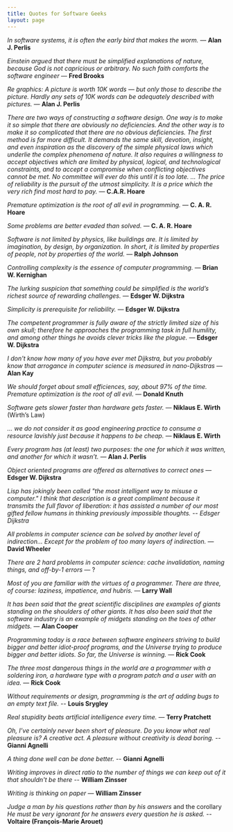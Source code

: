 ```yaml
---
title: Quotes for Software Geeks
layout: page
---
```


_In software systems, it is often the early bird that makes the worm._ — **Alan J. Perlis**

_Einstein argued that there must be simplified explanations of nature, because God is not capricious or arbitrary. No such faith comforts the software engineer_ — **Fred Brooks**

_Re graphics: A picture is worth 10K words — but only those to describe the picture. Hardly any sets of 10K words can be adequately described with pictures._ — **Alan J. Perlis**

_There are two ways of constructing a software design. One way is to make it so simple that there are obviously no deficiencies. And the other way is to make it so complicated that there are no obvious deficiencies. The first method is far more difficult. It demands the same skill, devotion, insight, and even inspiration as the discovery of the simple physical laws which underlie the complex phenomena of nature. It also requires a willingness to accept objectives which are limited by physical, logical, and technological constraints, and to accept a compromise when conflicting objectives cannot be met. No committee will ever do this until it is too late.  ... The price of reliability is the pursuit of the utmost simplicity. It is a price which the very rich find most hard to pay._ — **C.A.R. Hoare**

_Premature optimization is the root of all evil in programming._ — **C. A. R. Hoare**

_Some problems are better evaded than solved._ — **C. A. R. Hoare**

_Software is not limited by physics, like buildings are. It is limited by imagination, by design, by organization. In short, it is limited by properties of people, not by properties of the world._ — **Ralph Johnson**

_Controlling complexity is the essence of computer programming._ — **Brian W. Kernighan**

_The lurking suspicion that something could be simplified is the world’s richest source of rewarding challenges._ — **Edsger W. Dijkstra**

_Simplicity is prerequisite for reliability._ — **Edsger W. Dijkstra**

_The competent programmer is fully aware of the strictly limited size of his own skull; therefore he approaches the programming task in full humility, and among other things he avoids clever tricks like the plague._ — **Edsger W. Dijkstra**

_I don't know how many of you have ever met Dijkstra, but you probably know that arrogance in computer science is measured in nano-Dijkstras_ — **Alan Kay**

_We should forget about small efficiences, say, about 97% of the time. Premature optimization is the root of all evil._ — **Donald Knuth**

_Software gets slower faster than hardware gets faster._ — **Niklaus E. Wirth** (Wirth’s Law)

_... we do not consider it as good engineering practice to consume a resource lavishly just because it happens to be cheap._ — **Niklaus E. Wirth**

_Every program has (at least) two purposes: the one for which it was written, and another for which it wasn’t._ — **Alan J. Perlis**

_Object oriented programs are offered as alternatives to correct ones_ — **Edsger W. Dijkstra**

_Lisp has jokingly been called "the most intelligent way to misuse a computer." I think that description is a great compliment because it transmits the full flavor of liberation: it has assisted a number of our most gifted fellow humans in thinking previously impossible thoughts._  -- *Edsger Dijkstra*

_All problems in computer science can be solved by another level of indirection... Except for the problem of too many layers of indirection._ — **David Wheeler**

_There are 2 hard problems in computer science: cache invalidation, naming things, and off-by-1 errors_ — ?

_Most of you are familiar with the virtues of a programmer.  There are three, of course: laziness, impatience, and hubris._ — **Larry Wall**

_It has been said that the great scientific disciplines are examples of giants standing on the shoulders of other giants.  It has also been said that the software industry is an example of midgets standing on the toes of other midgets._ — **Alan Cooper**

_Programming today is a race between software engineers striving to build bigger and better idiot-proof programs, and the Universe trying to produce bigger and better idiots. So far, the Universe is winning._ — **Rick Cook**

_The three most dangerous things in the world are a programmer with a soldering iron, a hardware type with a program patch and a user with an idea._ — **Rick Cook**

_Without requirements or design, programming is the art of adding bugs to an empty text file._ -- **Louis Srygley**

_Real stupidity beats artificial intelligence every time._ — **Terry Pratchett**

_Oh, I’ve certainly never been short of pleasure. Do you know what real pleasure is? A creative act. A pleasure without creativity is dead boring._ -- **Gianni Agnelli**

_A thing done well can be done better._ -- **Gianni Agnelli**

_Writing improves in direct ratio to the number of things we can keep out of it that shouldn't be there_ -- **William Zinsser**

_Writing is thinking on paper_ — **William Zinsser**

_Judge a man by his questions rather than by his answers_ and the corollary _He must be very ignorant for he answers every question he is asked._ -- **Voltaire (François-Marie Arouet)**
